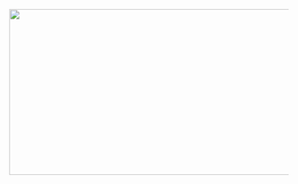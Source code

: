 <a href="https://github.com/devxb/gitanimals">
<a href="https://github.com/devxb/gitanimals">
<img
  src="https://render.gitanimals.org/farms/LimiteDiTempo"
  width="600"
  height="300"
/>
</a>
</a>
